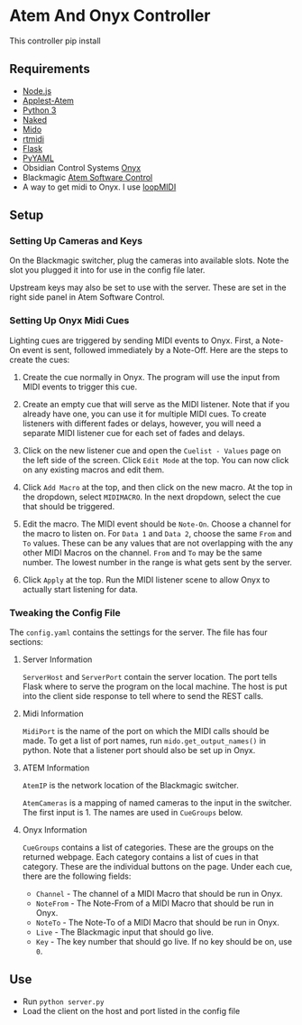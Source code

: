 # Atem And Onyx Controller

This controller pip install

## Requirements

- [Node.js](https://nodejs.org/en/)
- [Applest-Atem](https://github.com/applest/node-applest-atem)
- [Python 3](https://www.python.org/downloads/)
- [Naked](https://pypi.org/project/Naked/)
- [Mido](https://mido.readthedocs.io/en/latest/)
- [rtmidi](https://pypi.org/project/python-rtmidi/)
- [Flask](http://flask.pocoo.org/)
- [PyYAML](https://pyyaml.org/wiki/PyYAMLDocumentation)
- Obsidian Control Systems [Onyx](http://support.obsidiancontrol.com/Content/Support/Downloads.htm)
- Blackmagic [Atem Software Control](https://www.obsidiancontrol.com/)
- A way to get midi to Onyx. I use [loopMIDI](https://www.tobias-erichsen.de/software/loopmidi.html)

## Setup

### Setting Up Cameras and Keys

On the Blackmagic switcher, plug the cameras into available slots. Note the slot you plugged it into for use in the config file later.

Upstream keys may also be set to use with the server. These are set in the right side panel in Atem Software Control.

### Setting Up Onyx Midi Cues

Lighting cues are triggered by sending MIDI events to Onyx. First, a Note-On event is sent, followed immediately by a Note-Off. Here are the steps to create the cues:

1. Create the cue normally in Onyx. The program will use the input from MIDI events to trigger this cue.

2. Create an empty cue that will serve as the MIDI listener. Note that if you already have one, you can use it for multiple MIDI cues. To create listeners with different fades or delays, however, you will need a separate MIDI listener cue for each set of fades and delays.

3. Click on the new listener cue and open the `Cuelist - Values` page on the left side of the screen. Click `Edit Mode` at the top. You can now click on any existing macros and edit them.

4. Click `Add Macro` at the top, and then click on the new macro. At the top in the dropdown, select `MIDIMACRO`. In the next dropdown, select the cue that should be triggered.

5. Edit the macro. The MIDI event should be `Note-On`. Choose a channel for the macro to listen on. For `Data 1` and `Data 2`, choose the same `From` and `To` values. These can be any values that are not overlapping with the any other MIDI Macros on the channel. `From` and `To` may be the same number. The lowest number in the range is what gets sent by the server.

6. Click `Apply` at the top. Run the MIDI listener scene to allow Onyx to actually start listening for data.

### Tweaking the Config File

The `config.yaml` contains the settings for the server. The file has four sections:

1. Server Information

    `ServerHost` and `ServerPort` contain the server location. The port tells Flask where to serve the program on the local machine. The host is put into the client side response to tell where to send the REST calls.

2. Midi Information

    `MidiPort` is the name of the port on which the MIDI calls should be made. To get a list of port names, run `mido.get_output_names()` in python. Note that a listener port should also be set up in Onyx.

3. ATEM Information

    `AtemIP` is the network location of the Blackmagic switcher.
    
    `AtemCameras` is a mapping of named cameras to the input in the switcher. The first input is 1. The names are used in `CueGroups` below.

4. Onyx Information

    `CueGroups` contains a list of categories. These are the groups on the returned webpage. Each category contains a list of cues in that category. These are the individual buttons on the page. Under each cue, there are the following fields:
    
     - `Channel` - The channel of a MIDI Macro that should be run in Onyx.
     - `NoteFrom` - The Note-From of a MIDI Macro that should be run  in Onyx.
     - `NoteTo` - The Note-To of a MIDI Macro that should be run  in Onyx.
     - `Live` - The Blackmagic input that should go live.
     - `Key` - The key number that should go live. If no key should be on, use `0`.

## Use

 - Run `python server.py`
 - Load the client on the host and port listed in the config file
